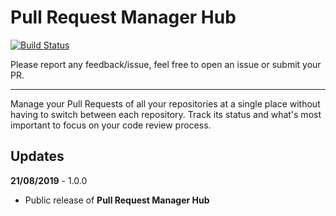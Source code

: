 # Pull Request Manager Hub

[![Build Status](https://dev.azure.com/caixaazul/Pull%20Request%20Manager%20Hub/_apis/build/status/cribeiro84.azure-devops-pull-request-hub?branchName=master)](https://dev.azure.com/caixaazul/Pull%20Request%20Manager%20Hub/_build/latest?definitionId=11&branchName=master)

Please report any feedback/issue, feel free to open an issue or submit your PR.

------

Manage your Pull Requests of all your repositories at a single place without having to switch between each repository. Track its status and what's most important to focus on your code review process.

## Updates

**21/08/2019** - 1.0.0

- Public release of **Pull Request Manager Hub**
